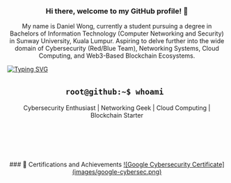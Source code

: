 <div align='center'>
  <h3>Hi there, welcome to my GitHub profile! 👋</h3>
  <p>My name is Daniel Wong, currently a student pursuing a degree in Bachelors of Information Technology (Computer Networking and Security) in Sunway University, Kuala Lumpur. Aspiring to delve further into the wide domain of Cybersecurity (Red/Blue Team), Networking Systems, Cloud Computing, and Web3-Based Blockchain Ecosystems. </p>
</div>

[![Typing SVG](https://readme-typing-svg.demolab.com?font=Fira+Code&weight=500&size=60&pause=1000&color=00FF5B&center=true&vCenter=true&multiline=true&width=1000&height=100&lines=0xDanW)](https://git.io/typing-svg)

<h2 align='center'> <code>root@github:~$ whoami </code></h2>
<p align='center'>Cybersecurity Enthusiast | Networking Geek | Cloud Computing | Blockchain Starter</p>

<br></br>

<div align='center'>
<br></br>
  ### 🏅 Certifications and Achievements
  <a href="https://www.credly.com/badges/403a1f86-2603-4c27-a451-7cfb9c142641/public_url">![Google Cybersecurity Certificate](images/google-cybersec.png) </a>
</div>


